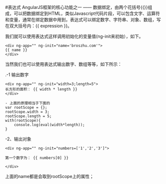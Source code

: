 #表达式
AngularJS框架的核心功能之一 —— 数据绑定，由两个花括号{{}}组成，可以把数据绑定到HTML，类似Javascript代码片段，可以包含文字、运算符和变量，通常在绑定数据中用到，表达式可以绑定数字、字符串、对象、数组，写在双大括号内：{{ expression }}。

我们就可以使用表达式这样调用初始化的变量值(ng-init来初始），如下。

    <div ng-app="" ng-init="name='broszhu.com'">
  	{{ name }}
	</div>

当然我们也可以使用表达式输出数字、数组等等，如下所示：

.-1 输出数字

    <div ng-app="" ng-init="width=3;length=5">
	长方形的面积： {{ width * length }}
	</div>

	- 上面的原理相当于下面的
	var rootScope = {};
    rootScope.width = 3;
    rootScope.length = 5;
    with(rootScope){
    	console.log(eval(width*length));
    }

-2、输出对象

    <div ng-app="" ng-init="numbers=['1','2','3']">
    
    第一个数字为： {{ numbers[0] }}
    
    </div> 


上面的name都是会取到rootScope上的属性；


